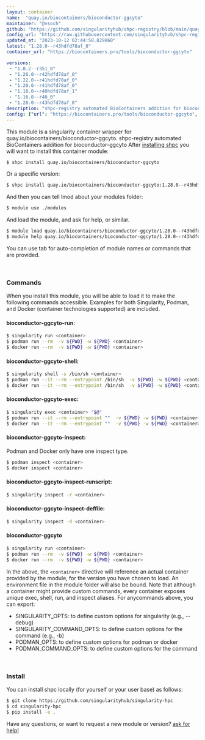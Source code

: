 ```yaml
---
layout: container
name:  "quay.io/biocontainers/bioconductor-ggcyto"
maintainer: "@vsoch"
github: "https://github.com/singularityhub/shpc-registry/blob/main/quay.io/biocontainers/bioconductor-ggcyto/container.yaml"
config_url: "https://raw.githubusercontent.com/singularityhub/shpc-registry/main/quay.io/biocontainers/bioconductor-ggcyto/container.yaml"
updated_at: "2023-10-12 02:44:58.829860"
latest: "1.28.0--r43hdfd78af_0"
container_url: "https://biocontainers.pro/tools/bioconductor-ggcyto"

versions:
 - "1.8.2--r351_0"
 - "1.26.0--r42hdfd78af_0"
 - "1.22.0--r41hdfd78af_0"
 - "1.20.0--r41hdfd78af_0"
 - "1.18.0--r40hdfd78af_1"
 - "1.16.0--r40_0"
 - "1.28.0--r43hdfd78af_0"
description: "shpc-registry automated BioContainers addition for bioconductor-ggcyto"
config: {"url": "https://biocontainers.pro/tools/bioconductor-ggcyto", "maintainer": "@vsoch", "description": "shpc-registry automated BioContainers addition for bioconductor-ggcyto", "latest": {"1.28.0--r43hdfd78af_0": "sha256:bade921444d11fed2ca0b2a242c19515b385daec297c6f7726450d9b3752935c"}, "tags": {"1.8.2--r351_0": "sha256:eeb19f86d21dfddf29982993f3346c89883a325e5e5c923a29c75230ecbfe64b", "1.26.0--r42hdfd78af_0": "sha256:d0066f66e8f0005338c55876ee14456c3bbdc7916e1ef787cf71830932ec6165", "1.22.0--r41hdfd78af_0": "sha256:65f987da1fc57a70364d6e4a4ad2299012d07a91f47252722a340ac408a1daac", "1.20.0--r41hdfd78af_0": "sha256:357e45b7fc73e9230482b61ebcd131d30ed407cfbe1e130bcc16af00f3d2d926", "1.18.0--r40hdfd78af_1": "sha256:06ab331fe0308c9c012cacd896e5541446e3072c324406f7e83e0957a9b17673", "1.16.0--r40_0": "sha256:224ec8d998637f72f63de9b4ab60b1f8bcad340153f70a02cb8331be3cb470ad", "1.28.0--r43hdfd78af_0": "sha256:bade921444d11fed2ca0b2a242c19515b385daec297c6f7726450d9b3752935c"}, "docker": "quay.io/biocontainers/bioconductor-ggcyto"}
---
```


This module is a singularity container wrapper for quay.io/biocontainers/bioconductor-ggcyto.
shpc-registry automated BioContainers addition for bioconductor-ggcyto
After [installing shpc](#install) you will want to install this container module:


```bash
$ shpc install quay.io/biocontainers/bioconductor-ggcyto
```

Or a specific version:

```bash
$ shpc install quay.io/biocontainers/bioconductor-ggcyto:1.28.0--r43hdfd78af_0
```

And then you can tell lmod about your modules folder:

```bash
$ module use ./modules
```

And load the module, and ask for help, or similar.

```bash
$ module load quay.io/biocontainers/bioconductor-ggcyto/1.28.0--r43hdfd78af_0
$ module help quay.io/biocontainers/bioconductor-ggcyto/1.28.0--r43hdfd78af_0
```

You can use tab for auto-completion of module names or commands that are provided.

<br>

### Commands

When you install this module, you will be able to load it to make the following commands accessible.
Examples for both Singularity, Podman, and Docker (container technologies supported) are included.

#### bioconductor-ggcyto-run:

```bash
$ singularity run <container>
$ podman run --rm  -v ${PWD} -w ${PWD} <container>
$ docker run --rm  -v ${PWD} -w ${PWD} <container>
```

#### bioconductor-ggcyto-shell:

```bash
$ singularity shell -s /bin/sh <container>
$ podman run --it --rm --entrypoint /bin/sh  -v ${PWD} -w ${PWD} <container>
$ docker run --it --rm --entrypoint /bin/sh  -v ${PWD} -w ${PWD} <container>
```

#### bioconductor-ggcyto-exec:

```bash
$ singularity exec <container> "$@"
$ podman run --it --rm --entrypoint ""  -v ${PWD} -w ${PWD} <container> "$@"
$ docker run --it --rm --entrypoint ""  -v ${PWD} -w ${PWD} <container> "$@"
```

#### bioconductor-ggcyto-inspect:

Podman and Docker only have one inspect type.

```bash
$ podman inspect <container>
$ docker inspect <container>
```

#### bioconductor-ggcyto-inspect-runscript:

```bash
$ singularity inspect -r <container>
```

#### bioconductor-ggcyto-inspect-deffile:

```bash
$ singularity inspect -d <container>
```



#### bioconductor-ggcyto

```bash
$ singularity run <container>
$ podman run --rm  -v ${PWD} -w ${PWD} <container>
$ docker run --rm  -v ${PWD} -w ${PWD} <container>
```


In the above, the `<container>` directive will reference an actual container provided
by the module, for the version you have chosen to load. An environment file in the
module folder will also be bound. Note that although a container
might provide custom commands, every container exposes unique exec, shell, run, and
inspect aliases. For anycommands above, you can export:

 - SINGULARITY_OPTS: to define custom options for singularity (e.g., --debug)
 - SINGULARITY_COMMAND_OPTS: to define custom options for the command (e.g., -b)
 - PODMAN_OPTS: to define custom options for podman or docker
 - PODMAN_COMMAND_OPTS: to define custom options for the command

<br>

### Install

You can install shpc locally (for yourself or your user base) as follows:

```bash
$ git clone https://github.com/singularityhub/singularity-hpc
$ cd singularity-hpc
$ pip install -e .
```

Have any questions, or want to request a new module or version? [ask for help!](https://github.com/singularityhub/singularity-hpc/issues)